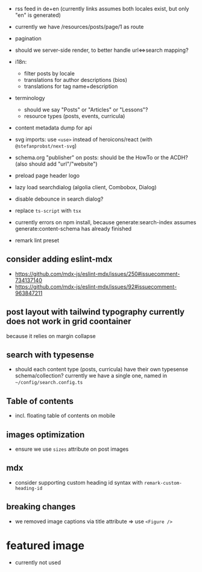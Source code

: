 - rss feed in de+en (currently links assumes both locales exist, but only "en" is generated)

- currently we have /resources/posts/page/1 as route

- pagination

- should we server-side render, to better handle url<=>search mapping?

- i18n:

  - filter posts by locale
  - translations for author descriptions (bios)
  - translations for tag name+description

- terminology

  - should we say "Posts" or "Articles" or "Lessons"?
  - resource types (posts, events, curricula)

- content metadata dump for api

- svg imports: use `<use>` instead of heroicons/react (with `@stefanprobst/next-svg`)

- schema.org "publisher" on posts: should be the HowTo or the ACDH? (also should add
  "url"/"website")

- preload page header logo

- lazy load searchdialog (algolia client, Combobox, Dialog)

- disable debounce in search dialog?

- replace `ts-script` with `tsx`

- currently errors on npm install, because generate:search-index assumes generate:content-schema has
  already finished

- remark lint preset

## consider adding eslint-mdx

- https://github.com/mdx-js/eslint-mdx/issues/250#issuecomment-734137140
- https://github.com/mdx-js/eslint-mdx/issues/92#issuecomment-963847211

## post layout with tailwind typography currently does not work in grid coontainer

because it relies on margin collapse

## search with typesense

- should each content type (posts, curricula) have their own typesense schema/collection? currently
  we have a single one, named in `~/config/search.config.ts`

## Table of contents

- incl. floating table of contents on mobile

## images optimization

- ensure we use `sizes` attribute on post images

## mdx

- consider supporting custom heading id syntax with `remark-custom-heading-id`

## breaking changes

- we removed image captions via title attribute => use `<Figure />`

# featured image

- currently not used
